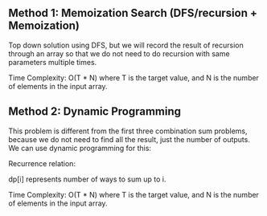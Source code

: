 ## Method 1: Memoization Search (DFS/recursion + Memoization)

Top down solution using DFS, but we will record the result of recursion through an array so that we do not need to do recursion with same parameters multiple times.

Time Complexity: O(T * N) where T is the target value, and N is the number of elements in the input array.

## Method 2: Dynamic Programming

This problem is different from the first three combination sum problems, because we do not need to find all the result, just the number of outputs. We can 
use dynamic programming for this:

Recurrence relation: 

dp[i] represents number of ways to sum up to i. 

Time Complexity: O(T * N) where T is the target value, and N is the number of elements in the input array.
